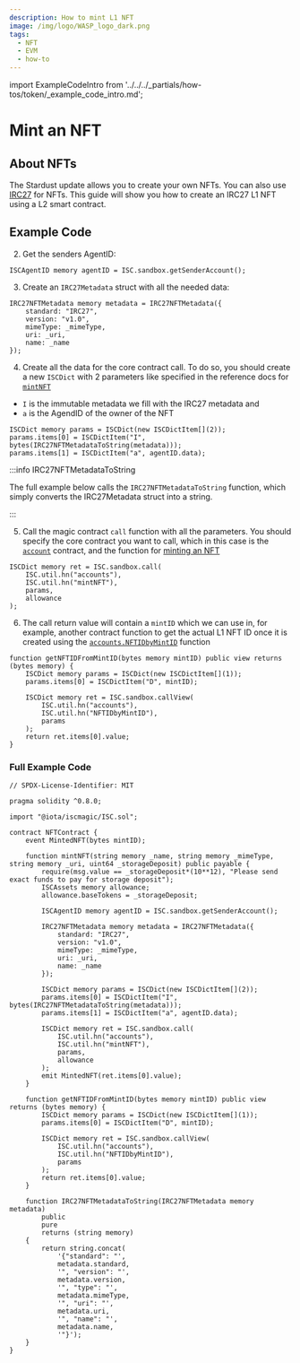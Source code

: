 ```yaml
---
description: How to mint L1 NFT
image: /img/logo/WASP_logo_dark.png
tags:
  - NFT
  - EVM
  - how-to
---
```

import ExampleCodeIntro from '../../../_partials/how-tos/token/_example_code_intro.md';

# Mint an NFT
## About NFTs

The Stardust update allows you to create your own NFTs. You can also use [IRC27](/tips/tips/TIP-0027) for NFTs. This guide will show you how to create an IRC27 L1 NFT using a L2 smart contract.

## Example Code

<ExampleCodeIntro/>

2. Get the senders AgentID:

```solidity
ISCAgentID memory agentID = ISC.sandbox.getSenderAccount();
```

3. Create an `IRC27Metadata` struct  with all the needed data:

```solidity
IRC27NFTMetadata memory metadata = IRC27NFTMetadata({
    standard: "IRC27",
    version: "v1.0",
    mimeType: _mimeType,
    uri: _uri,
    name: _name
});
```

4. Create all the data for the core contract call. To do so, you should create a new `ISCDict` with 2 parameters like specified in the reference docs for [`mintNFT`](../../../reference/core-contracts/accounts.md#mintnfti-immutabledata-a-agentid-c-collectionid-w-withdrawonmint)
* `I` is the immutable metadata we fill with the IRC27 metadata and
* `a` is the AgendID of the owner of the NFT

```solidity
ISCDict memory params = ISCDict(new ISCDictItem[](2));
params.items[0] = ISCDictItem("I", bytes(IRC27NFTMetadataToString(metadata)));
params.items[1] = ISCDictItem("a", agentID.data);
```

:::info IRC27NFTMetadataToString

The full example below calls the `IRC27NFTMetadataToString` function, which simply converts the IRC27Metadata struct into a string.

:::

5. Call the magic contract `call` function with all the parameters. You should specify the core contract you want to call, which in this case is the [`account`](../../../reference/core-contracts/accounts.md) contract, and the function for [minting an NFT](../../../reference/core-contracts/accounts.md#mintnfti-immutabledata-a-agentid-c-collectionid-w-withdrawonmint)

```solidity
ISCDict memory ret = ISC.sandbox.call(
    ISC.util.hn("accounts"),
    ISC.util.hn("mintNFT"),
    params,
    allowance
);
```

6. The call return value will contain a `mintID` which we can use in, for example, another contract function to get the actual L1 NFT ID once it is created using the [`accounts.NFTIDbyMintID`](../../../reference/core-contracts/accounts.md#nftidbymintidd-mintid) function

```solidity
function getNFTIDFromMintID(bytes memory mintID) public view returns (bytes memory) {
    ISCDict memory params = ISCDict(new ISCDictItem[](1));
    params.items[0] = ISCDictItem("D", mintID);

    ISCDict memory ret = ISC.sandbox.callView(
        ISC.util.hn("accounts"),
        ISC.util.hn("NFTIDbyMintID"),
        params
    );
    return ret.items[0].value;
} 
```

### Full Example Code 

```solidity
// SPDX-License-Identifier: MIT

pragma solidity ^0.8.0;

import "@iota/iscmagic/ISC.sol";

contract NFTContract {
    event MintedNFT(bytes mintID);

    function mintNFT(string memory _name, string memory _mimeType, string memory _uri, uint64 _storageDeposit) public payable {
        require(msg.value == _storageDeposit*(10**12), "Please send exact funds to pay for storage deposit");
        ISCAssets memory allowance;
        allowance.baseTokens = _storageDeposit;

        ISCAgentID memory agentID = ISC.sandbox.getSenderAccount();

        IRC27NFTMetadata memory metadata = IRC27NFTMetadata({
            standard: "IRC27",
            version: "v1.0",
            mimeType: _mimeType,
            uri: _uri,
            name: _name
        });

        ISCDict memory params = ISCDict(new ISCDictItem[](2));
        params.items[0] = ISCDictItem("I", bytes(IRC27NFTMetadataToString(metadata)));
        params.items[1] = ISCDictItem("a", agentID.data);

        ISCDict memory ret = ISC.sandbox.call(
            ISC.util.hn("accounts"),
            ISC.util.hn("mintNFT"),
            params,
            allowance
        );
        emit MintedNFT(ret.items[0].value);
    }

    function getNFTIDFromMintID(bytes memory mintID) public view returns (bytes memory) {
        ISCDict memory params = ISCDict(new ISCDictItem[](1));
        params.items[0] = ISCDictItem("D", mintID);

        ISCDict memory ret = ISC.sandbox.callView(
            ISC.util.hn("accounts"),
            ISC.util.hn("NFTIDbyMintID"),
            params
        );
        return ret.items[0].value;
    } 

    function IRC27NFTMetadataToString(IRC27NFTMetadata memory metadata)
        public
        pure
        returns (string memory)
    {
        return string.concat(
            '{"standard": "',
            metadata.standard,
            '", "version": "',
            metadata.version,
            '", "type": "',
            metadata.mimeType,
            '", "uri": "',
            metadata.uri,
            '", "name": "',
            metadata.name,
            '"}');
    }
}
```
